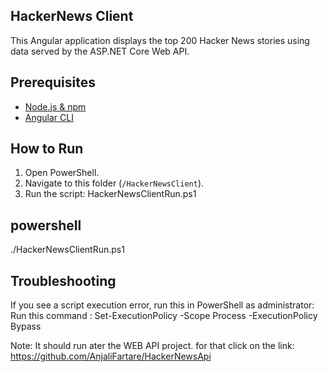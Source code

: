 ## HackerNews Client

This Angular application displays the top 200 Hacker News stories using data served by the ASP.NET Core Web API.

## Prerequisites
- [Node.js & npm](https://nodejs.org/)
- [Angular CLI](https://angular.io/cli)
  

## How to Run
1. Open PowerShell.
2. Navigate to this folder (`/HackerNewsClient`).
3. Run the script: HackerNewsClientRun.ps1

## powershell
./HackerNewsClientRun.ps1

## Troubleshooting
If you see a script execution error, run this in PowerShell as administrator:
Run this command : Set-ExecutionPolicy -Scope Process -ExecutionPolicy Bypass

Note: It should run ater the WEB API project. for that click on the link: https://github.com/AnjaliFartare/HackerNewsApi
